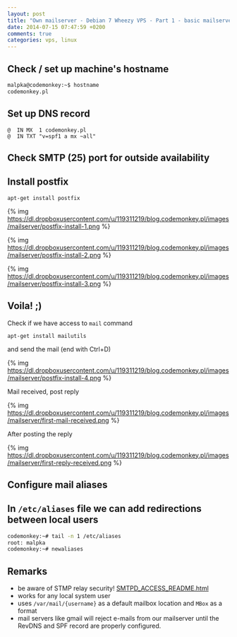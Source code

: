 ```yaml
---
layout: post
title: "Own mailserver - Debian 7 Wheezy VPS - Part 1 - basic mailserver"
date: 2014-07-15 07:47:59 +0200
comments: true
categories: vps, linux
---
```


## Check / set up machine's hostname

``` bash
malpka@codemonkey:~$ hostname
codemonkey.pl
```

## Set up DNS record

```
@  IN MX  1	codemonkey.pl 
@  IN TXT "v=spf1 a mx ~all"
```

## Check SMTP (25) port for outside availability

## Install postfix

```
apt-get install postfix
```

{% img https://dl.dropboxusercontent.com/u/119311219/blog.codemonkey.pl/images/mailserver/postfix-install-1.png %}

{% img https://dl.dropboxusercontent.com/u/119311219/blog.codemonkey.pl/images/mailserver/postfix-install-2.png %}

{% img https://dl.dropboxusercontent.com/u/119311219/blog.codemonkey.pl/images/mailserver/postfix-install-3.png %}

## Voila! ;)

Check if we have access to `mail` command

```
apt-get install mailutils
```

and send the mail (end with Ctrl+D)

{% img https://dl.dropboxusercontent.com/u/119311219/blog.codemonkey.pl/images/mailserver/postfix-install-4.png %}

Mail received, post reply

{% img https://dl.dropboxusercontent.com/u/119311219/blog.codemonkey.pl/images/mailserver/first-mail-received.png %}

After posting the reply

{% img https://dl.dropboxusercontent.com/u/119311219/blog.codemonkey.pl/images/mailserver/first-reply-received.png %}

## Configure mail aliases

## In `/etc/aliases` file we can add redirections between local users

``` bash
codemonkey:~# tail -n 1 /etc/aliases
root: malpka
codemonkey:~# newaliases
```

## Remarks

- be aware of STMP relay security! [SMTPD_ACCESS_README.html](http://www.postfix.org/SMTPD_ACCESS_README.html)
- works for any local system user
- uses `/var/mail/{username}` as a default mailbox location and `MBox` as a format
- mail servers like gmail will reject e-mails from our mailserver until the RevDNS and SPF record are properly configured.

